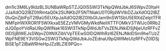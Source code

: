 dm1lc3M6Ly9ldzBLSUNBaWRpSTZJQ0l5SWl3TkNpQWdJbkJ6SWpvZ0ltaHJJaXdOQ2lBZ0ltRmtaQ0k2SUNKb2F5NTNlakU0T0RjdWVIbDZJaXdOQ2lBZ0luQnZjblFpT2lBaU5EUXpJaXdOQ2lBZ0ltbGtJam9nSW1SbU5ERXdZelptTFRNMFpHWXROR1F5WXkxaE5EZzVMVGMyWkdNellXTTFOMkV3TWlJc0RRb2dJQ0poYVdRaU9pQWlNak16SWl3TkNpQWdJbTVsZENJNklDSjNjeUlzRFFvZ0lDSjBlWEJsSWpvZ0ltNXZibVVpTEEwS0lDQWlhRzl6ZENJNklDSm9heTUzZWpFNE9EY3VlSGw2SWl3TkNpQWdJbkJoZEdnaU9pQWlMeUlzRFFvZ0lDSjBiSE1pT2lBaWRHeHpJZzBLZlE9PQo=
